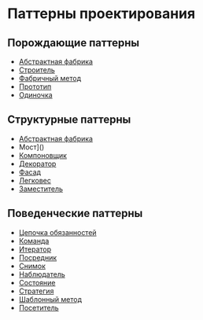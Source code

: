 # Паттерны проектирования 

## Порождающие паттерны

* [Абстрактная фабрика]()
* [Строитель]()
* [Фабричный метод]()
* [Прототип]()
* [Одиночка]()

## Структурные паттерны

* [Абстрактная фабрика]() 
* Мост]()
* [Компоновщик ]()
* [Декоратор ]()
* [Фасад ]()
* [Легковес ]()
* [Заместитель ]()

## Поведенческие паттерны

* [Цепочка обязанностей ]()
* [Команда ]()
* [Итератор ]()
* [Посредник ]()
* [Снимок ]()
* [Наблюдатель ]()
* [Состояние ]()
* [Стратегия ]()
* [Шаблонный метод ]()
* [Посетитель ]()



